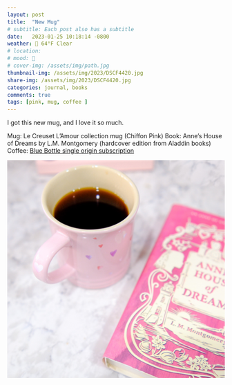 ```yaml
---
layout: post
title:  "New Mug"
# subtitle: Each post also has a subtitle
date:   2023-01-25 10:18:14 -0800
weather: 🔆 64°F Clear
# location: 
# mood: 🥰
# cover-img: /assets/img/path.jpg
thumbnail-img: /assets/img/2023/DSCF4420.jpg
share-img: /assets/img/2023/DSCF4420.jpg
categories: journal, books
comments: true
tags: [pink, mug, coffee ]
---
```


I got this new mug, and I love it so much. 

Mug: Le Creuset L’Amour collection mug (Chiffon Pink)
Book: Anne’s House of Dreams by L.M. Montgomery (hardcover edition from Aladdin books)
Coffee: [Blue Bottle single origin subscription](https://bluebottlecoffee.com/us/eng/subscriptions?tb=single-origin-subscriptions)

![Pink Mug with Pink Book](/assets/img/2023/DSCF4420.jpg)